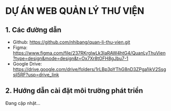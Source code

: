# DỰ ÁN WEB QUẢN LÝ THƯ VIỆN

## 1. Các đường dẫn
- Github: https://github.com/nhibang/quan-li-thu-vien.git
- Figma: https://www.figma.com/file/237RKrglwLk3IaRAW4htG4/QuanLyThuVien?type=design&mode=design&t=Ox7Xr8tOFH8gJbu7-1
- Google Drive: https://drive.google.com/drive/folders/1rLBp3pYThG8nD3ZPga1ikV2Ssgsjl5RF?usp=drive_link

## 2. Hướng dẫn cài đặt môi trường phát triển
Đang cập nhật...

